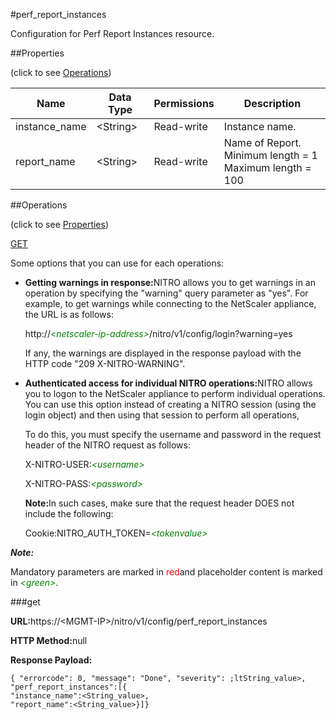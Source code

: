 #perf_report_instances

Configuration for Perf Report Instances resource.


##Properties 
<span>(click to see [Operations](#opera))</span>


<table><thead><tr><th>Name</th><th>Data Type</th><th>Permissions</th><th>Description</th></tr></thead><tbody><tr><td>instance_name</td><td>&lt;String></td><td>Read-write</td><td>Instance name.</td></tr><tr><td>report_name</td><td>&lt;String></td><td>Read-write</td><td>Name of Report.<br>Minimum length = 1<br>Maximum length = 100</td></tr></tbody></table>
##Operations 
<span>(click to see [Properties](#prope))</span>


[GET]()


Some options that you can use for each operations:
<ul><li><p><b>Getting warnings in response:</b>NITRO allows you to get warnings in an operation by specifying the "warning" query parameter as "yes". For example, to get warnings while connecting to the NetScaler appliance, the URL is as follows:</p><p>http://<span style="color:green;font-style:italic;">&lt;netscaler-ip-address&gt;</span>/nitro/v1/config/login?warning=yes</p><p>If any, the warnings are displayed in the response payload with the HTTP code "209 X-NITRO-WARNING".</p></li><li><p><b>Authenticated access for individual NITRO operations:</b>NITRO allows you to logon to the NetScaler appliance to perform individual operations. You can use this option instead of creating a NITRO session (using the login object) and then using that session to perform all operations,</p><p>To do this, you must specify the username and password in the request header of the NITRO request as follows:</p><p>X-NITRO-USER:<span style="color:green;font-style:italic;">&lt;username&gt;</span></p><p>X-NITRO-PASS:<span style="color:green;font-style:italic;">&lt;password&gt;</span></p><p><b>Note:</b>In such cases, make sure that the request header DOES not include the following:</p><p>Cookie:NITRO_AUTH_TOKEN=<span style="color:green;font-style:italic;">&lt;tokenvalue&gt;</span></p></li></ul>



***Note:*** 
Mandatory parameters are marked in <span style="color:#FF0000;">red</span>and placeholder content is marked in <span style="color:green;font-style:italic">&lt;green&gt;</span>.

###get



<b>URL:</b>https://&lt;MGMT-IP&gt;/nitro/v1/config/perf_report_instances
<b>HTTP Method:</b>null
<b>Response Payload: </b>```{ "errorcode": 0, "message": "Done", "severity": ;ltString_value>, "perf_report_instances":[{"instance_name":<String_value>,"report_name":<String_value>}]}```



